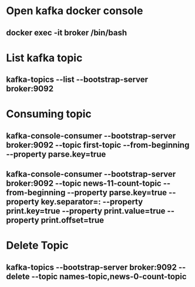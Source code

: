 
# Open kafka docker console
## docker exec -it broker /bin/bash

# List kafka topic
## kafka-topics --list --bootstrap-server broker:9092

# Consuming topic
## kafka-console-consumer --bootstrap-server broker:9092 --topic first-topic --from-beginning --property parse.key=true
## kafka-console-consumer --bootstrap-server broker:9092 --topic news-11-count-topic --from-beginning --property parse.key=true --property key.separator=: --property print.key=true --property print.value=true --property print.offset=true

# Delete Topic
## kafka-topics --bootstrap-server broker:9092 --delete --topic names-topic,news-0-count-topic



